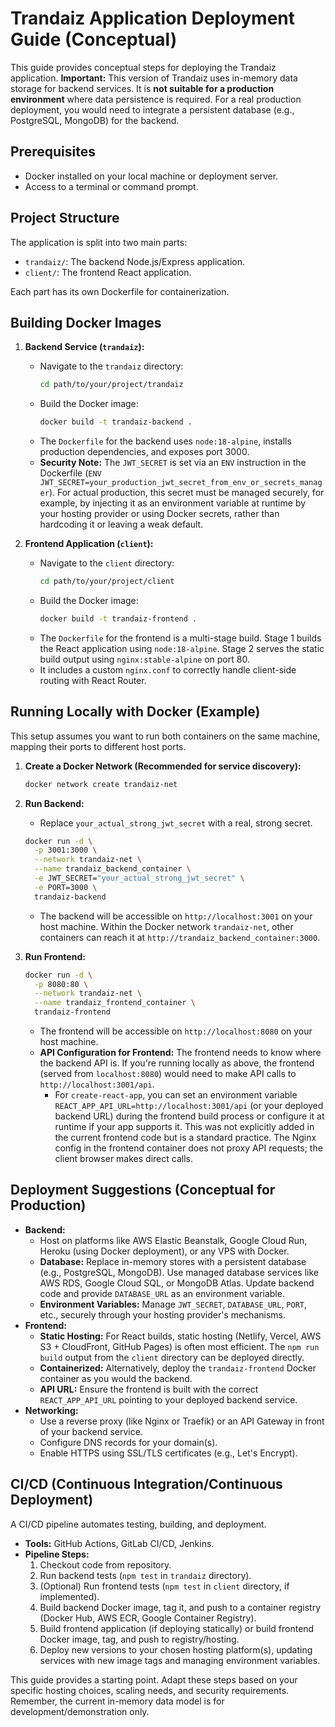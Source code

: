 # Trandaiz Application Deployment Guide (Conceptual)

This guide provides conceptual steps for deploying the Trandaiz application.
**Important:** This version of Trandaiz uses in-memory data storage for backend services. It is **not suitable for a production environment** where data persistence is required. For a real production deployment, you would need to integrate a persistent database (e.g., PostgreSQL, MongoDB) for the backend.

## Prerequisites

*   Docker installed on your local machine or deployment server.
*   Access to a terminal or command prompt.

## Project Structure

The application is split into two main parts:
*   `trandaiz/`: The backend Node.js/Express application.
*   `client/`: The frontend React application.

Each part has its own Dockerfile for containerization.

## Building Docker Images

1.  **Backend Service (`trandaiz`):**
    *   Navigate to the `trandaiz` directory:
        ```bash
        cd path/to/your/project/trandaiz
        ```
    *   Build the Docker image:
        ```bash
        docker build -t trandaiz-backend .
        ```
    *   The `Dockerfile` for the backend uses `node:18-alpine`, installs production dependencies, and exposes port 3000.
    *   **Security Note:** The `JWT_SECRET` is set via an `ENV` instruction in the Dockerfile (`ENV JWT_SECRET=your_production_jwt_secret_from_env_or_secrets_manager`). For actual production, this secret must be managed securely, for example, by injecting it as an environment variable at runtime by your hosting provider or using Docker secrets, rather than hardcoding it or leaving a weak default.

2.  **Frontend Application (`client`):**
    *   Navigate to the `client` directory:
        ```bash
        cd path/to/your/project/client
        ```
    *   Build the Docker image:
        ```bash
        docker build -t trandaiz-frontend .
        ```
    *   The `Dockerfile` for the frontend is a multi-stage build. Stage 1 builds the React application using `node:18-alpine`. Stage 2 serves the static build output using `nginx:stable-alpine` on port 80.
    *   It includes a custom `nginx.conf` to correctly handle client-side routing with React Router.

## Running Locally with Docker (Example)

This setup assumes you want to run both containers on the same machine, mapping their ports to different host ports.

1.  **Create a Docker Network (Recommended for service discovery):**
    ```bash
    docker network create trandaiz-net
    ```

2.  **Run Backend:**
    *   Replace `your_actual_strong_jwt_secret` with a real, strong secret.
    ```bash
    docker run -d \
      -p 3001:3000 \
      --network trandaiz-net \
      --name trandaiz_backend_container \
      -e JWT_SECRET="your_actual_strong_jwt_secret" \
      -e PORT=3000 \
      trandaiz-backend
    ```
    *   The backend will be accessible on `http://localhost:3001` on your host machine. Within the Docker network `trandaiz-net`, other containers can reach it at `http://trandaiz_backend_container:3000`.

3.  **Run Frontend:**
    ```bash
    docker run -d \
      -p 8080:80 \
      --network trandaiz-net \
      --name trandaiz_frontend_container \
      trandaiz-frontend
    ```
    *   The frontend will be accessible on `http://localhost:8080` on your host machine.
    *   **API Configuration for Frontend:** The frontend needs to know where the backend API is. If you're running locally as above, the frontend (served from `localhost:8080`) would need to make API calls to `http://localhost:3001/api`.
        *   For `create-react-app`, you can set an environment variable `REACT_APP_API_URL=http://localhost:3001/api` (or your deployed backend URL) during the frontend build process or configure it at runtime if your app supports it. This was not explicitly added in the current frontend code but is a standard practice. The Nginx config in the frontend container does not proxy API requests; the client browser makes direct calls.

## Deployment Suggestions (Conceptual for Production)

*   **Backend:**
    *   Host on platforms like AWS Elastic Beanstalk, Google Cloud Run, Heroku (using Docker deployment), or any VPS with Docker.
    *   **Database:** Replace in-memory stores with a persistent database (e.g., PostgreSQL, MongoDB). Use managed database services like AWS RDS, Google Cloud SQL, or MongoDB Atlas. Update backend code and provide `DATABASE_URL` as an environment variable.
    *   **Environment Variables:** Manage `JWT_SECRET`, `DATABASE_URL`, `PORT`, etc., securely through your hosting provider's mechanisms.
*   **Frontend:**
    *   **Static Hosting:** For React builds, static hosting (Netlify, Vercel, AWS S3 + CloudFront, GitHub Pages) is often most efficient. The `npm run build` output from the `client` directory can be deployed directly.
    *   **Containerized:** Alternatively, deploy the `trandaiz-frontend` Docker container as you would the backend.
    *   **API URL:** Ensure the frontend is built with the correct `REACT_APP_API_URL` pointing to your deployed backend service.
*   **Networking:**
    *   Use a reverse proxy (like Nginx or Traefik) or an API Gateway in front of your backend service.
    *   Configure DNS records for your domain(s).
    *   Enable HTTPS using SSL/TLS certificates (e.g., Let's Encrypt).

## CI/CD (Continuous Integration/Continuous Deployment)

A CI/CD pipeline automates testing, building, and deployment.
*   **Tools:** GitHub Actions, GitLab CI/CD, Jenkins.
*   **Pipeline Steps:**
    1.  Checkout code from repository.
    2.  Run backend tests (`npm test` in `trandaiz` directory).
    3.  (Optional) Run frontend tests (`npm test` in `client` directory, if implemented).
    4.  Build backend Docker image, tag it, and push to a container registry (Docker Hub, AWS ECR, Google Container Registry).
    5.  Build frontend application (if deploying statically) or build frontend Docker image, tag, and push to registry/hosting.
    6.  Deploy new versions to your chosen hosting platform(s), updating services with new image tags and managing environment variables.

This guide provides a starting point. Adapt these steps based on your specific hosting choices, scaling needs, and security requirements.
Remember, the current in-memory data model is for development/demonstration only.
```
